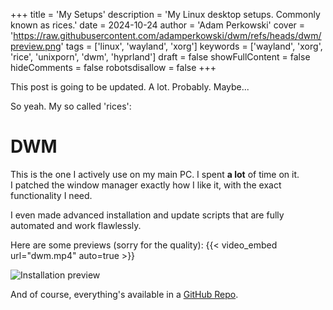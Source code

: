 +++
title = 'My Setups'
description = 'My Linux desktop setups. Commonly known as rices.'
date = 2024-10-24
author = 'Adam Perkowski'
cover = 'https://raw.githubusercontent.com/adamperkowski/dwm/refs/heads/dwm/preview.png'
tags = ['linux', 'wayland', 'xorg']
keywords = ['wayland', 'xorg', 'rice', 'unixporn', 'dwm', 'hyprland']
draft = false
showFullContent = false
hideComments = false
robotsdisallow = false
+++

This post is going to be updated. A lot. Probably. Maybe...

So yeah. My so called 'rices':

# DWM

This is the one I actively use on my main PC. I spent **a lot** of time on it.<br>
I patched the window manager exactly how I like it, with the exact functionality I need.

I even made advanced installation and update scripts that are fully automated and work flawlessly.

Here are some previews (sorry for the quality):
{{< video_embed url="dwm.mp4" auto=true >}}
<!-- ![DWM preview](https://raw.githubusercontent.com/adamperkowski/dwm/refs/heads/dwm/preview.png) -->
![Installation preview](https://raw.githubusercontent.com/adamperkowski/dwm/refs/heads/dwm/install_preview.gif)

And of course, everything's available in a [GitHub Repo](https://github.com/adamperkowski/dwm).
